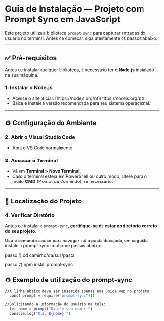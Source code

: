 # Guia de Instalação — Projeto com Prompt Sync em JavaScript

Este projeto utiliza a biblioteca `prompt-sync` para capturar entradas do usuário no terminal. Antes de começar, siga atentamente os passos abaixo.

---

## ✅ Pré-requisitos

Antes de instalar qualquer biblioteca, é necessário ter o **Node.js** instalado na sua máquina.

### 1. Instalar o Node.js

- Acesse o site oficial: [https://nodejs.org/pt](https://nodejs.org/pt)
- Baixe e instale a versão recomendada para seu sistema operacional.

---

## ⚙️ Configuração do Ambiente

### 2. Abrir o Visual Studio Code

- Abra o VS Code normalmente.

### 3. Acessar o Terminal

- Vá em **Terminal > Novo Terminal**.
- Caso o terminal esteja em PowerShell ou outro modo, altere para o modo **CMD** (Prompt de Comando), se necessário.

---

## 📁 Localização do Projeto

### 4. Verificar Diretório

Antes de instalar o `prompt-sync`, **certifique-se de estar no diretório correto do seu projeto**.

Use o comando abaixo para navegar até a pasta desejada, em seguida instale o prompt-sync conforme passos abaixo:

passo 1) 
cd caminho/da/sua/pasta

passo 2) 
npm install prompt-sync

## ⚙️ Exemplo de utilização do prompt-sync

```bash
//A linha abaixo deve ser inserida apenas uma única vez no projeto
  const prompt = require("prompt-sync")()

//Solicitando a informação do usuário na tela:
  let nome = prompt("Digite seu nome: ")
  console.log("Olá, ${nome}!")




